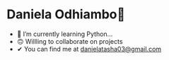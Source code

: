 <h1>Daniela Odhiambo💃</h1>

- 🌱 I’m currently learning Python...
- 🙃 Willling to collaborate on projects
-  ✔ You can find me at <a href="mailto:daniela.odhiambo23@gmail.com">danielatasha03@gmail.com</a>
